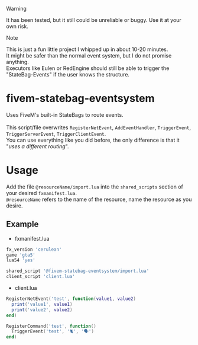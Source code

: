 > [!WARNING]  
> It has been tested, but it still could be unreliable or buggy. Use it at your own risk.

> [!NOTE]
>This is just a fun little project I whipped up in about 10-20 minutes.\
>It might be safer than the normal event system, but I do not promise anything.\
>Executors like Eulen or RedEngine should still be able to trigger the "StateBag-Events" if the user knows the structure.

# fivem-statebag-eventsystem

Uses FiveM's built-in StateBags to route events.\
\
This script/file overwrites `RegisterNetEvent`, `AddEventHandler`, `TriggerEvent`, `TriggerServerEvent`, `TriggerClientEvent`.\
You can use everything like you did before, the only difference is that it "*uses a different routing*".

# Usage

Add the file `@resourceName/import.lua` into the `shared_scripts` section of your desired `fxmanifest.lua`.\
`@resourceName` refers to the name of the resource, name the resource as you desire.

## Example

- fxmanifest.lua
```lua
fx_version 'cerulean'
game 'gta5'
lua54 'yes'

shared_script '@fivem-statebag-eventsystem/import.lua'
client_script 'client.lua'
```

- client.lua
```lua
RegisterNetEvent('test', function(value1, value2)
  print('value1', value1)
  print('value2', value2)
end)

RegisterCommand('test', function()
  TriggerEvent('test', '🐈', '🗣️')
end)
```
